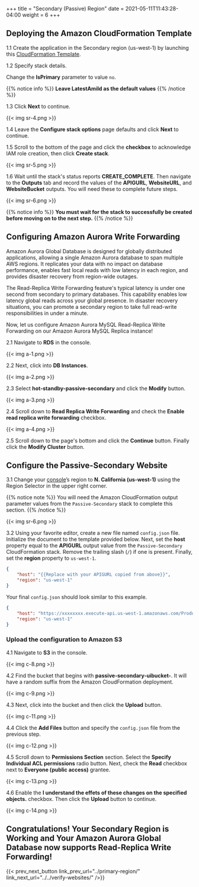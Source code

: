 +++
title = "Secondary (Passive) Region"
date =  2021-05-11T11:43:28-04:00
weight = 6
+++

## Deploying the Amazon CloudFormation Template

1.1 Create the application in the Secondary region (us-west-1) by launching this  [CloudFormation Template](https://console.aws.amazon.com/cloudformation/home?region=us-west-1#/stacks/create/template?stackName=Passive-Secondary&templateURL=https://ee-assets-prod-us-east-1.s3.amazonaws.com/modules/630039b9022d4b46bb6cbad2e3899733/v1/HotStandby.yaml).

1.2  Specify stack details.

Change the **IsPrimary** parameter to value `no`.

{{% notice info %}}
**Leave LatestAmiId as the default values**
{{% /notice %}}

1.3 Click **Next** to continue.

{{< img sr-4.png >}}

1.4 Leave the **Configure stack options** page defaults and click **Next** to continue.

1.5 Scroll to the bottom of the page and click the **checkbox** to acknowledge IAM role creation, then click **Create stack**.

{{< img sr-5.png >}}

1.6 Wait until the stack's status reports **CREATE_COMPLETE**.  Then navigate to the **Outputs** tab and record the values of the **APIGURL**, **WebsiteURL**, and **WebsiteBucket** outputs.  You will need these to complete future steps.

{{< img sr-6.png >}}

{{% notice info %}}
**You must wait for the stack to successfully be created before moving on to the next step.**
{{% /notice %}}

## Configuring Amazon Aurora Write Forwarding

Amazon Aurora Global Database is designed for globally distributed applications, allowing a single Amazon Aurora database to span multiple AWS regions. It replicates your data with no impact on database performance, enables fast local reads with low latency in each region, and provides disaster recovery from region-wide outages.

The Read-Replica Write Forwarding feature's typical latency is under one second from secondary to primary databases.  This capability enables low latency global reads across your global presence. In disaster recovery situations, you can promote a secondary region to take full read-write responsibilities in under a minute.

Now, let us configure Amazon Aurora MySQL Read-Replica Write Forwarding on our Amazon Aurora MySQL Replica instance!

2.1 Navigate to **RDS** in the console.

{{< img a-1.png >}}

2.2 Next, click into **DB Instances**.

{{< img a-2.png >}}

2.3 Select **hot-standby-passive-secondary** and click the **Modify** button.

{{< img a-3.png >}}

2.4 Scroll down to **Read Replica Write Forwarding** and check the **Enable read replica write forwarding** checkbox.

{{< img a-4.png >}}

2.5 Scroll down to the page's bottom and click the **Continue** button. Finally click the **Modify Cluster** button.

## Configure the Passive-Secondary Website

3.1 Change your [console](https://us-west-1.console.aws.amazon.com/console)’s region to **N. California (us-west-1)** using the Region Selector in the upper right corner.

{{% notice note %}}
You will need the Amazon CloudFormation output parameter values from the `Passive-Secondary` stack to complete this section.
{{% /notice %}}

{{< img sr-6.png >}}

3.2 Using your favorite editor, create a new file named `config.json` file.  Initialize the document to the template provided below.  Next, set the **host** property equal to the **APIGURL** output value from the `Passive-Secondary` CloudFormation stack.  Remove the trailing slash (`/`) if one is present.  Finally, set the **region** property to `us-west-1`.

```json
{
    "host": "{{Replace with your APIGURL copied from above}}",
    "region": "us-west-1"
}
```

Your final `config.json` should look similar to this example.

```json
{
    "host": "https://xxxxxxxx.execute-api.us-west-1.amazonaws.com/Production",
    "region": "us-west-1"
}
```

### Upload the configuration to Amazon S3

4.1 Navigate to **S3** in the console.

{{< img c-8.png >}}

4.2 Find the bucket that begins with **passive-secondary-uibucket-**.  It will have a random suffix from the Amazon CloudFormation deployment.

{{< img c-9.png >}}

4.3 Next, click into the bucket and then click the **Upload** button.

{{< img c-11.png >}}

4.4 Click the **Add Files** button and specify the `config.json` file from the previous step.

{{< img c-12.png >}}

4.5 Scroll down to **Permissions Section** section. Select the **Specify Individual ACL permissions** radio button.  Next, check the **Read** checkbox next to **Everyone (public access)** grantee.

{{< img c-13.png >}}

4.6 Enable the **I understand the effets of these changes on the specified objects.** checkbox.  Then click the **Upload** button to continue.

{{< img c-14.png >}}

## Congratulations! Your Secondary Region is Working and Your Amazon Aurora Global Database now supports Read-Replica Write Forwarding!

{{< prev_next_button link_prev_url="../primary-region/" link_next_url="../../verify-websites/" />}}